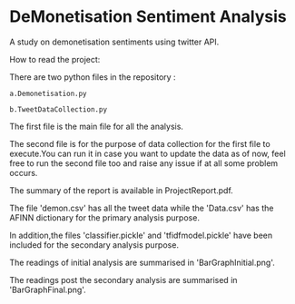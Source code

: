 # DeMonetisation Sentiment Analysis

A study on demonetisation sentiments using twitter API.

How to read the project:

There are two python files in the repository :
  
	a.Demonetisation.py  
  
	b.TweetDataCollection.py

The first file is the main file for all the analysis.

The second file is for the purpose of data collection for the first file to execute.You can run it in case you want to update the data as of now, feel free to run the second file too and raise any issue if at all some problem occurs.

The summary of the report is available in ProjectReport.pdf.

The file 'demon.csv' has all the tweet data while the 'Data.csv' has the AFINN dictionary for the primary analysis purpose.

In addition,the files 'classifier.pickle' and 'tfidfmodel.pickle' have been included for the secondary analysis purpose.

The readings of initial analysis are summarised in 'BarGraphInitial.png'.

The readings post the secondary analysis are summarised in 'BarGraphFinal.png'.

